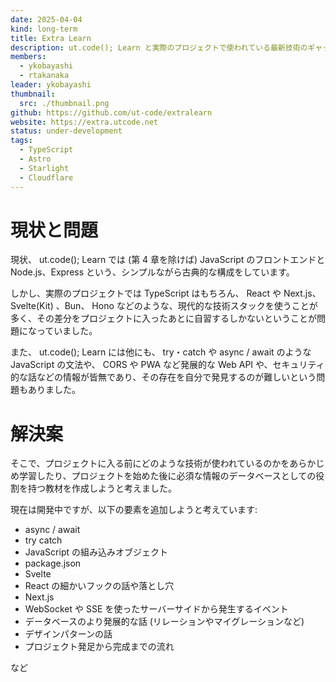 ```yaml
---
date: 2025-04-04
kind: long-term
title: Extra Learn
description: ut.code(); Learn と実際のプロジェクトで使われている最新技術のギャップを埋める
members:
  - ykobayashi
  - rtakanaka
leader: ykobayashi
thumbnail:
  src: ./thumbnail.png
github: https://github.com/ut-code/extralearn
website: https://extra.utcode.net
status: under-development
tags:
  - TypeScript
  - Astro
  - Starlight
  - Cloudflare
---
```


# 現状と問題

現状、 ut.code(); Learn では (第 4 章を除けば) JavaScript のフロントエンドと Node.js、Express という、シンプルながら古典的な構成をしています。

しかし、実際のプロジェクトでは TypeScript はもちろん、 React や Next.js、 Svelte(Kit) 、Bun、 Hono などのような、現代的な技術スタックを使うことが多く、その差分をプロジェクトに入ったあとに自習するしかないということが問題になっていました。

また、 ut.code(); Learn には他にも、 try・catch や async / await のような JavaScript の文法や、 CORS や PWA など発展的な Web API や、セキュリティ的な話などの情報が皆無であり、その存在を自分で発見するのが難しいという問題もありました。

# 解決案

そこで、プロジェクトに入る前にどのような技術が使われているのかをあらかじめ学習したり、プロジェクトを始めた後に必須な情報のデータベースとしての役割を持つ教材を作成しようと考えました。

現在は開発中ですが、以下の要素を追加しようと考えています:

- async / await
- try catch
- JavaScript の組み込みオブジェクト
- package.json
- Svelte
- React の細かいフックの話や落とし穴
- Next.js
- WebSocket や SSE を使ったサーバーサイドから発生するイベント
- データベースのより発展的な話 (リレーションやマイグレーションなど)
- デザインパターンの話
- プロジェクト発足から完成までの流れ

など
